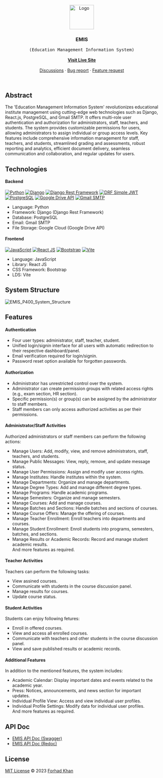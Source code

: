 
<p align="center">
	<!-- PROJECT LOGO -->
  <a href="https://github.com/forhadakhan/emis">
    <img src="https://github.com/forhadakhan/emis/assets/67508944/7a172714-3e12-43af-97a5-cd3456b3b966" alt="Logo" width="80" height="80">
  </a>

  <h3 align="center">EMIS</h3>

  <p align="center">
    <samp>(Education Management Information System)</samp>
    <br />
    <br />
    <a href="#"><strong>Visit Live Site</strong></a>
    <br />
    <br />
    <a href="https://github.com/forhadakhan/emis/discussions/1">Discussions</a>
    ·
    <a href="https://github.com/forhadakhan/emis/issues">Bug report</a>
    ·
    <a href="https://github.com/forhadakhan/emis/issues">Feature request</a>
  </p>
</p>

<br/>

## Abstract

The 'Education Management Information System' revolutionizes educational institute management using cutting-edge web technologies such as Django, React.js, PostgreSQL, and Gmail SMTP. It offers multi-role user authentication and authorization for administrators, staff, teachers, and students. The system provides customizable permissions for users, allowing administrators to assign individual or group access levels. Key features include comprehensive information management for staff, teachers, and students, streamlined grading and assessments, robust reporting and analytics, efficient document delivery, seamless communication and collaboration, and regular updates for users.

## Technologies

#### Backend
[![Python](https://img.shields.io/badge/Python-v3.11.3-blue)](https://www.python.org/)
[![Django](https://img.shields.io/badge/Django-v4.2.2-brightgreen)](https://www.djangoproject.com/)
[![Django Rest Framework](https://img.shields.io/badge/Django%20Rest%20Framework-v3.14.0-orange)](https://www.django-rest-framework.org/)
[![DRF Simple JWT](https://img.shields.io/badge/DRF%20Simple%20JWT-v5.2.2-blue)](https://django-rest-framework-simplejwt.readthedocs.io/en/latest/)
[![PostgreSQL](https://img.shields.io/badge/PostgreSQL-v15-blue)](https://www.postgresql.org/)
[![Google Drive API](https://img.shields.io/badge/Google%20Drive%20API-blue)](https://developers.google.com/drive/api/)
[![Gmail SMTP](https://img.shields.io/badge/Gmail%20SMTP-orange)](https://mail.google.com/)

- Language: Python
- Framework: Django (Django Rest Framework)
- Database: PostgreSQL
- Email: Gmail SMTP
- File Storage: Google Cloud (Google Drive API)

#### Frontend
[![JavaScript](https://img.shields.io/badge/JavaScript-red)](https://developer.mozilla.org/en-US/docs/Web/JavaScript)
[![React JS](https://img.shields.io/badge/React%20JS-v18.2.0-navyblue)](https://reactjs.org/)
[![Bootstrap](https://img.shields.io/badge/Bootstrap-v5.3-blue)](https://getbootstrap.com/)
[![Vite](https://img.shields.io/badge/Vite-v4.3.9-purple)](https://vitejs.dev/)

- Language: JavaScript
- Library: React JS
- CSS Framework: Bootstrap
- LDS: Vite


## System Structure 
![EMIS_P400_System_Structure](https://github.com/forhadakhan/emis/assets/67508944/d596a6d1-96df-453a-aa21-245c098546ee)



## Features 

#### Authentication  
- Four user types: administrator, staff, teacher, student.   
- Unified login/signin interface for all users with automatic redirection to their respective dashboard/panel.   
- Email verification required for login/signin.    
- Password reset option available for forgotten passwords.    

#### Authorization    
- Administrator has unrestricted control over the system.    
- Administrator can create permission groups with related access rights (e.g., exam section, HR section).    
- Specific permission(s) or group(s) can be assigned by the administrator to staff members.    
- Staff members can only access authorized activities as per their permissions.    

#### Administrator/Staff Activities    
Authorized administrators or staff members can perform the following actions:    

- Manage Users: Add, modify, view, and remove administrators, staff, teachers, and students.    
- Manage Public Messages: View, reply, remove, and update message status.   
- Manage User Permissions: Assign and modify user access rights.    
- Manage Institutes: Handle institutes within the system.    
- Manage Departments: Organize and manage departments.   
- Manage Degree Types: Add and manage different degree types.    
- Manage Programs: Handle academic programs.    
- Manage Semesters: Organize and manage semesters.    
- Manage Courses: Add and manage courses.    
- Manage Batches and Sections: Handle batches and sections of courses.     
- Manage Course Offers: Manage the offering of courses.     
- Manage Teacher Enrollment: Enroll teachers into departments and courses.  
- Manage Student Enrollment: Enroll students into programs, semesters, batches, and sections.  
- Manage Results or Academic Records: Record and manage student academic results.          
And more features as required.    

#### Teacher Activities 
Teachers can perform the following tasks:  
- View assined courses.   
- Communicate with students in the course discussion panel.   
- Manage results for courses.   
- Update course status.   

#### Student Activities    
Students can enjoy following fetures:   
- Enroll in offered courses.    
- View and access all enrolled courses.   
- Communicate with teachers and other students in the course discussion panel.   
- View and save published results or academic records.   

#### Additional Features  
In addition to the mentioned features, the system includes:  
- Academic Calendar: Display important dates and events related to the academic year.  
- Press: Notices, announcements, and news section for important updates.  
- Individual Profile View: Access and view individual user profiles.  
- Individual Profile Settings: Modify data for individual user profiles.  
And more features as required.  
     

## API Doc 
- [EMIS API Doc (Swagger)](https://emis.up.railway.app/doc/swagger/)  
- [EMIS API Doc (Redoc)](https://emis.up.railway.app/doc/redoc/)  


## License

[MIT License](./LICENSE) © 2023 [Forhad Khan](https://github.com/forhadakhan/)





<!-- 
	
	<img src="https://i.postimg.cc/7ZdXzGj1/emis-256x256.png" alt="Logo" width="80" height="80"> 
	
-->